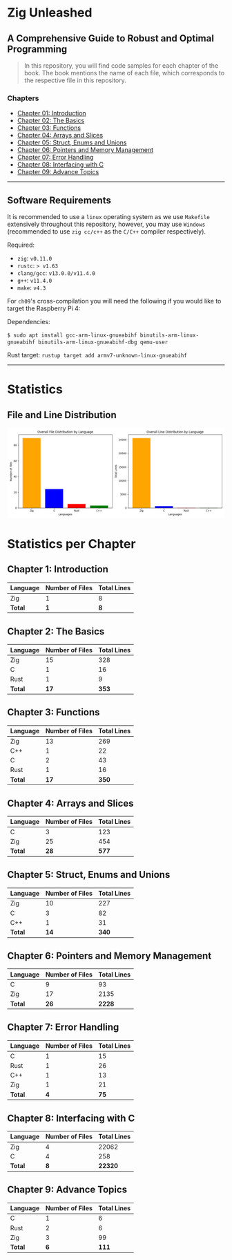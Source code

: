 # Zig Unleashed 
## A Comprehensive Guide to Robust and Optimal Programming 

> In this repository, you will find code samples for each chapter of the book. 
> The book mentions the name of each file, which corresponds to the respective file in this repository.

### Chapters  
- [Chapter 01: Introduction](https://github.com/MKProj/ZigUnleashed/tree/main/ch01)  
- [Chapter 02: The Basics](https://github.com/MKProj/ZigUnleashed/tree/main/ch02)  
- [Chapter 03: Functions](https://github.com/MKProj/ZigUnleashed/tree/main/ch03)  
- [Chapter 04: Arrays and Slices](https://github.com/MKProj/ZigUnleashed/tree/main/ch04)  
- [Chapter 05: Struct, Enums and Unions](https://github.com/MKProj/ZigUnleashed/tree/main/ch05)  
- [Chapter 06: Pointers and Memory Management](https://github.com/MKProj/ZigUnleashed/tree/main/ch06)  
- [Chapter 07: Error Handling](https://github.com/MKProj/ZigUnleashed/tree/main/ch07)  
- [Chapter 08: Interfacing with C](https://github.com/MKProj/ZigUnleashed/tree/main/ch08)  
- [Chapter 09: Advance Topics](https://github.com/MKProj/ZigUnleashed/tree/main/ch09)  
---
## Software Requirements
It is recommended to use a `linux` operating system as we use `Makefile` extensively throughout this repository, however, you may use `Windows` (recommended to use `zig cc/c++` as the `C/C++` compiler respectively). 

Required: 
- `zig`: `v0.11.0`
- `rustc`: `> v1.63`
- `clang/gcc`: `v13.0.0/v11.4.0`
- `g++`: `v11.4.0`
- `make`: `v4.3`

For `ch09`'s cross-compilation you will need the following if you would like to target the Raspberry Pi 4: 

Dependencies:
```shell 
$ sudo apt install gcc-arm-linux-gnueabihf binutils-arm-linux-gnueabihf binutils-arm-linux-gnueabihf-dbg qemu-user
```

Rust target: `rustup target add armv7-unknown-linux-gnueabihf`
  
---


# Statistics

## File and Line Distribution

![File and Line Distribution Plot](statistics_plot.png)



# Statistics per Chapter


## Chapter 1: Introduction

| Language   | Number of Files   | Total Lines   |
|:-----------|:------------------|:--------------|
| Zig        | 1                 | 8             |
| **Total**  | **1**             | **8**         |


## Chapter 2: The Basics

| Language   | Number of Files   | Total Lines   |
|:-----------|:------------------|:--------------|
| Zig        | 15                | 328           |
| C          | 1                 | 16            |
| Rust       | 1                 | 9             |
| **Total**  | **17**            | **353**       |


## Chapter 3: Functions

| Language   | Number of Files   | Total Lines   |
|:-----------|:------------------|:--------------|
| Zig        | 13                | 269           |
| C++        | 1                 | 22            |
| C          | 2                 | 43            |
| Rust       | 1                 | 16            |
| **Total**  | **17**            | **350**       |


## Chapter 4: Arrays and Slices

| Language   | Number of Files   | Total Lines   |
|:-----------|:------------------|:--------------|
| C          | 3                 | 123           |
| Zig        | 25                | 454           |
| **Total**  | **28**            | **577**       |


## Chapter 5: Struct, Enums and Unions

| Language   | Number of Files   | Total Lines   |
|:-----------|:------------------|:--------------|
| Zig        | 10                | 227           |
| C          | 3                 | 82            |
| C++        | 1                 | 31            |
| **Total**  | **14**            | **340**       |


## Chapter 6: Pointers and Memory Management

| Language   | Number of Files   | Total Lines   |
|:-----------|:------------------|:--------------|
| C          | 9                 | 93            |
| Zig        | 17                | 2135          |
| **Total**  | **26**            | **2228**      |


## Chapter 7: Error Handling

| Language   | Number of Files   | Total Lines   |
|:-----------|:------------------|:--------------|
| C          | 1                 | 15            |
| Rust       | 1                 | 26            |
| C++        | 1                 | 13            |
| Zig        | 1                 | 21            |
| **Total**  | **4**             | **75**        |


## Chapter 8: Interfacing with C

| Language   | Number of Files   | Total Lines   |
|:-----------|:------------------|:--------------|
| Zig        | 4                 | 22062         |
| C          | 4                 | 258           |
| **Total**  | **8**             | **22320**     |


## Chapter 9: Advance Topics

| Language   | Number of Files   | Total Lines   |
|:-----------|:------------------|:--------------|
| C          | 1                 | 6             |
| Rust       | 2                 | 6             |
| Zig        | 3                 | 99            |
| **Total**  | **6**             | **111**       |

